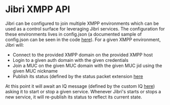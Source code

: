 # Jibri XMPP API

Jibri can be configured to join multiple XMPP environments which can be used as a control surface for leveraging Jibri services.  The configuration for these environments lives in config.json (a documented sample of config.json can be seen in the code [here](TODO)).  For a given XMPP environment, Jibri will:
* Connect to the provided XMPP domain on the provided XMPP host
* Login to a given auth domain with the given credentials
* Join a MUC on the given MUC domain with the given MUC jid using the given MUC nickname
* Publish its status (defined by the status packet extension [here](https://github.com/jitsi/jitsi/blob/master/src/net/java/sip/communicator/impl/protocol/jabber/extensions/jibri/JibriStatusPacketExt.java)

At this point it will await an IQ message (defined by the custom IQ [here](https://github.com/jitsi/jitsi/blob/master/src/net/java/sip/communicator/impl/protocol/jabber/extensions/jibri/JibriIq.java)) asking it to start or stop a given service.  Whenever Jibri's starts or stops a new service, it will re-publish its status to reflect its current state.
